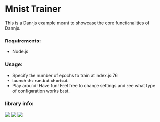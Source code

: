 # Mnist Trainer

   This is a Dannjs example meant to showcase the core functionalities of Dannjs.

### Requirements:
* Node.js

### Usage:
* Specify the number of epochs to train at index.js:76
* launch the run.bat shortcut.
* Play around! Have fun! Feel free to change settings and see what type of configuration works best.

### library info:

<a href="https://dannjs.org"><img src="https://img.shields.io/badge/Dannjs-website-10?style=%22social%22"/></a>
<a href="https://github.com/matiasvlevi/Dann/stargazers"><img src="https://img.shields.io/github/stars/matiasvlevi/dann?label=Stars&style=social"/></a>
<a href="https://www.npmjs.com/package/dannjs"><img src="https://img.shields.io/npm/dt/dannjs?style=social"/></a>
